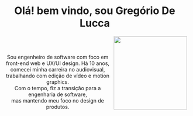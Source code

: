 
<div align="center">
<h1>Olá! bem vindo, sou Gregório De Lucca</h1>
<img src="https://media.licdn.com/dms/image/D5612AQGOmwfIE5mlWA/article-cover_image-shrink_720_1280/0/1674617947228?e=2147483647&v=beta&t=FTU_isQ6VYfV5D_ueFHPWvT8ZqgDeJG3yr8Mi8lpfk0" width="200px"  align="right">

<br>
<br>
<p align="center">Sou engenheiro de software com foco em front-end web e UX/UI design. Há 10 anos, <br> comecei minha carreira no audiovisual, <br> trabalhando com edição de vídeo e motion graphics. <br> Com o tempo, fiz a transição para a engenharia de software, <br> mas mantendo meu foco no design de produtos.
</p>
</div>
